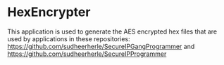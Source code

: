 # HexEncrypter

This application is used to generate the AES encrypted hex files that are used by applications in these repositories:
https://github.com/sudheerherle/SecureIPGangProgrammer
and
https://github.com/sudheerherle/SecureIPProgrammer
